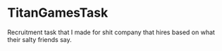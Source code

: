 # TitanGamesTask

Recruitment task that I made for shit company that hires based on what their salty friends say. 
